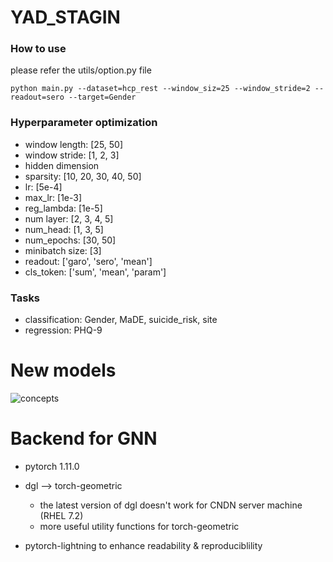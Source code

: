 # YAD_STAGIN

### How to use

please refer the utils/option.py file

```
python main.py --dataset=hcp_rest --window_siz=25 --window_stride=2 --readout=sero --target=Gender

```

### Hyperparameter optimization
* window length: [25, 50]
* window stride: [1, 2, 3]
* hidden dimension
* sparsity: [10, 20, 30, 40, 50]
* lr: [5e-4]
* max_lr: [1e-3]
* reg_lambda: [1e-5]
* num layer: [2, 3, 4, 5]
* num_head: [1, 3, 5]
* num_epochs: [30, 50]
* minibatch size: [3]
* readout: ['garo', 'sero', 'mean']
* cls_token: ['sum', 'mean', 'param']


### Tasks
* classification: Gender, MaDE, suicide_risk, site
* regression: PHQ-9


# New models
![concepts](https://user-images.githubusercontent.com/47490745/164171539-c6707466-0a8c-40a4-9770-50e686c82c4f.png)


# Backend for GNN
* pytorch 1.11.0
* dgl --> torch-geometric
    - the latest version of dgl doesn't work for CNDN server machine (RHEL 7.2)
    - more useful utility functions for torch-geometric
    
* pytorch-lightning to enhance readability & reproduciblility
